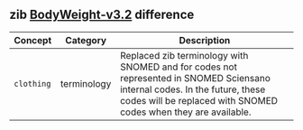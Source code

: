 ## zib [BodyWeight-v3.2](https://zibs.nl/wiki/BodyWeight-v3.2(2020EN)) difference

| Concept         | Category          | Description                             | 
|-----------------|-------------------|-----------------------------------------|
| `clothing`| terminology | Replaced zib terminology with SNOMED and for codes not represented in SNOMED Sciensano internal codes. In the future, these codes will be replaced with SNOMED codes when they are available. | 

